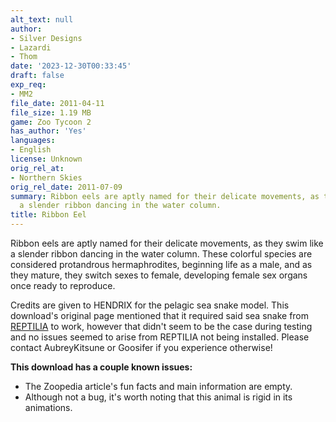 ```yaml
---
alt_text: null
author:
- Silver Designs
- Lazardi
- Thom
date: '2023-12-30T00:33:45'
draft: false
exp_req:
- MM2
file_date: 2011-04-11
file_size: 1.19 MB
game: Zoo Tycoon 2
has_author: 'Yes'
languages:
- English
license: Unknown
orig_rel_at:
- Northern Skies
orig_rel_date: 2011-07-09
summary: Ribbon eels are aptly named for their delicate movements, as they swim like
  a slender ribbon dancing in the water column.
title: Ribbon Eel
---
```

Ribbon eels are aptly named for their delicate movements, as they swim like a slender ribbon dancing in the water column. These colorful species are considered protandrous hermaphrodites, beginning life as a male, and as they mature, they switch sexes to female, developing female sex organs once ready to reproduce.

Credits are given to HENDRIX for the pelagic sea snake model. This download's original page mentioned that it required said sea snake from [REPTILIA](<https://www.zooberry.org/mods/zt2/expansive-packs/reptilia-abc/>) to work, however that didn't seem to be the case during testing and no issues seemed to arise from REPTILIA not being installed. Please contact AubreyKitsune or Goosifer if you experience otherwise!

**This download has a couple known issues:**
- The Zoopedia article's fun facts and main information are empty.
- Although not a bug, it's worth noting that this animal is rigid in its animations.